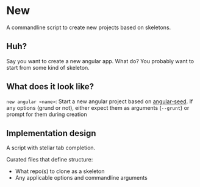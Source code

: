 # New

A commandline script to create new projects based on skeletons.

## Huh?

Say you want to create a new angular app. What do? You probably want to start
from some kind of skeleton.

## What does it look like?

`new angular <name>`: Start a new angular project based on [angular-seed][seed]. If
any options (grund or not), either expect them as arguments (`--grunt`) or
prompt for them during creation

## Implementation design

A script with stellar tab completion.

Curated files that define structure:

* What repo(s) to clone as a skeleton
* Any applicable options and commandline arguments


[seed]: https://github.com/angular/angular-seed
